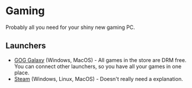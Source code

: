 # Gaming
Probably all you need for your shiny new gaming PC.
## Launchers
- [GOG Galaxy](https://www.gogalaxy.com) (Windows, MacOS) -  All games in the store are DRM free. You can connect other launchers, so you have all your games in one place.
- [Steam](https://store.steampowered.com/about/) (Windows, Linux, MacOS) - Doesn't really need a explanation.
